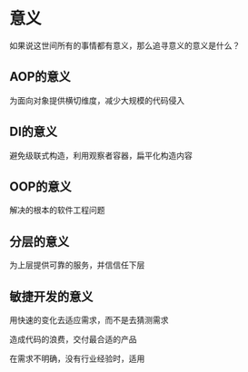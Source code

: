 # 意义

如果说这世间所有的事情都有意义，那么追寻意义的意义是什么？

## AOP的意义

为面向对象提供横切维度，减少大规模的代码侵入

## DI的意义

避免级联式构造，利用观察者容器，扁平化构造内容

## OOP的意义

解决的根本的软件工程问题

## 分层的意义

为上层提供可靠的服务，并信信任下层

## 敏捷开发的意义

用快速的变化去适应需求，而不是去猜测需求

造成代码的浪费，交付最合适的产品

在需求不明确，没有行业经验时，适用